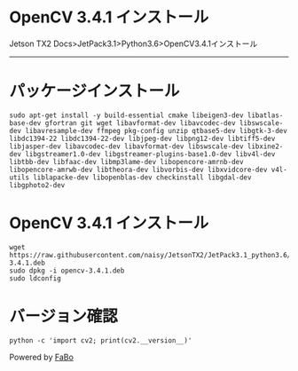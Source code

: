 # OpenCV 3.4.1 インストール
Jetson TX2 Docs>JetPack3.1>Python3.6>OpenCV3.4.1インストール
<hr>

# パッケージインストール
```
sudo apt-get install -y build-essential cmake libeigen3-dev libatlas-base-dev gfortran git wget libavformat-dev libavcodec-dev libswscale-dev libavresample-dev ffmpeg pkg-config unzip qtbase5-dev libgtk-3-dev libdc1394-22 libdc1394-22-dev libjpeg-dev libpng12-dev libtiff5-dev libjasper-dev libavcodec-dev libavformat-dev libswscale-dev libxine2-dev libgstreamer1.0-dev libgstreamer-plugins-base1.0-dev libv4l-dev libtbb-dev libfaac-dev libmp3lame-dev libopencore-amrnb-dev libopencore-amrwb-dev libtheora-dev libvorbis-dev libxvidcore-dev v4l-utils liblapacke-dev libopenblas-dev checkinstall libgdal-dev libgphoto2-dev
```

# OpenCV 3.4.1 インストール
```
wget https://raw.githubusercontent.com/naisy/JetsonTX2/JetPack3.1_python3.6/JetPack3.1/python3.6/binary/opencv-3.4.1.deb
sudo dpkg -i opencv-3.4.1.deb
sudo ldconfig
```

# バージョン確認
```
python -c 'import cv2; print(cv2.__version__)'
```


Powered by [FaBo](http://www.fabo.io)
